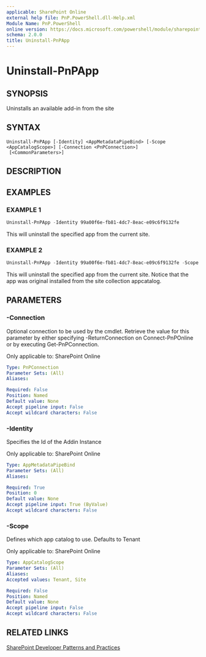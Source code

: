 ```yaml
---
applicable: SharePoint Online
external help file: PnP.PowerShell.dll-Help.xml
Module Name: PnP.PowerShell
online version: https://docs.microsoft.com/powershell/module/sharepoint-pnp/uninstall-pnpapp
schema: 2.0.0
title: Uninstall-PnPApp
---
```


# Uninstall-PnPApp

## SYNOPSIS
Uninstalls an available add-in from the site

## SYNTAX

```
Uninstall-PnPApp [-Identity] <AppMetadataPipeBind> [-Scope <AppCatalogScope>] [-Connection <PnPConnection>]
 [<CommonParameters>]
```

## DESCRIPTION

## EXAMPLES

### EXAMPLE 1
```powershell
Uninstall-PnPApp -Identity 99a00f6e-fb81-4dc7-8eac-e09c6f9132fe
```

This will uninstall the specified app from the current site.

### EXAMPLE 2
```powershell
Uninstall-PnPApp -Identity 99a00f6e-fb81-4dc7-8eac-e09c6f9132fe -Scope Site
```

This will uninstall the specified app from the current site. Notice that the app was original installed from the site collection appcatalog.

## PARAMETERS

### -Connection
Optional connection to be used by the cmdlet. Retrieve the value for this parameter by either specifying -ReturnConnection on Connect-PnPOnline or by executing Get-PnPConnection.

Only applicable to: SharePoint Online

```yaml
Type: PnPConnection
Parameter Sets: (All)
Aliases:

Required: False
Position: Named
Default value: None
Accept pipeline input: False
Accept wildcard characters: False
```

### -Identity
Specifies the Id of the Addin Instance

Only applicable to: SharePoint Online

```yaml
Type: AppMetadataPipeBind
Parameter Sets: (All)
Aliases:

Required: True
Position: 0
Default value: None
Accept pipeline input: True (ByValue)
Accept wildcard characters: False
```

### -Scope
Defines which app catalog to use. Defaults to Tenant

Only applicable to: SharePoint Online

```yaml
Type: AppCatalogScope
Parameter Sets: (All)
Aliases:
Accepted values: Tenant, Site

Required: False
Position: Named
Default value: None
Accept pipeline input: False
Accept wildcard characters: False
```

## RELATED LINKS

[SharePoint Developer Patterns and Practices](https://aka.ms/sppnp)